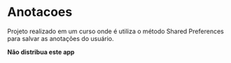 # Anotacoes
Projeto realizado em um curso onde é utiliza o método Shared Preferences para salvar as anotações do usuário.

**Não distribua este app**
